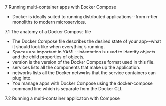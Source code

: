 7 Running multi-container apps with Docker Compose
  - Docker is ideally suited to running distributed applications--from n-tier monoliths to modern microservices.

7.1 The anatomy of a Docker Compose file
  - The Docker Compose file describes the desired state of your app--what it should look like when everything’s running.
  - Spaces are important in YAML--indentation is used to identify objects and the child properties of objects.
  - version is the version of the Docker Compose format used in this file.
  - services lists all the components that make up the application.
  - networks lists all the Docker networks that the service containers can plug into.
  - You manage apps with Docker Compose using the docker-compose command line which is separate from the Docker CLI.

7.2 Running a multi-container application with Compose
